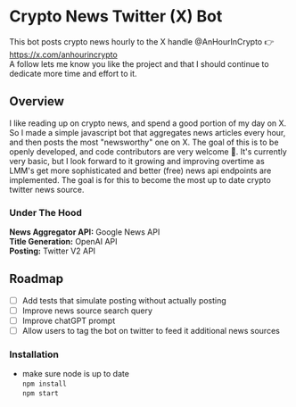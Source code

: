 # Crypto News Twitter (X) Bot

This bot posts crypto news hourly to the X handle @AnHourInCrypto 👉 https://x.com/anhourincrypto </br>
A follow lets me know you like the project and that I should continue to dedicate more time and effort to it.

## Overview
I like reading up on crypto news, and spend a good portion of my day on X. So I made a simple javascript bot that aggregates news articles every hour, and then posts the most "newsworthy" one on X. The goal of this is to be openly developed, and code contributors are very welcome 🙂. It's currently very basic, but I look forward to it growing and improving overtime as LMM's get more sophisticated and better (free) news api endpoints are implemented. The goal is for this to become the most up to date crypto twitter news source.

### Under The Hood

**News Aggregator API:** Google News API </br>
**Title Generation:** OpenAI API </br>
**Posting:** Twitter V2 API </br>

## Roadmap
- [ ] Add tests that simulate posting without actually posting
- [ ] Improve news source search query
- [ ] Improve chatGPT prompt
- [ ] Allow users to tag the bot on twitter to feed it additional news sources

### Installation
- make sure node is up to date </br>
```npm install``` </br>
```npm start``` </br>







